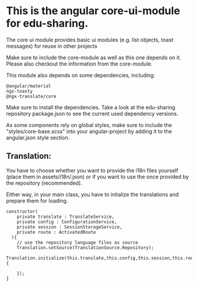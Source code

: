 # This is the angular core-ui-module for edu-sharing.

The core ui module provides basic ui modules (e.g. list objects, toast messages) for reuse in other projects

Make sure to include the core-module as well as this one depends on it. Please also checkout the information from the core-module.

This module also depends on some dependencies, including:

```
@angular/material
ngx-toasty
@ngx-translate/core
```

Make sure to install the dependencies. Take a look at the edu-sharing repository package.json to see the current used dependency versions.

As some components rely on global styles, make sure to include the "styles/core-base.scss" into your angular-project by adding it to the angular.json style section.

## Translation:

You have to choose whether you want to provide the i18n files yourself (place them in assets/i18n/<language>.json) or if you want to use the once provided by the repository (recommended).

Either way, in your main class, you have to initalize the translations and prepare them for loading.
```
constructor(
    private translate : TranslateService,
    private config : ConfigurationService,
    private session : SessionStorageService,
    private route : ActivatedRoute
  ){
    // use the repository language files as source
    Translation.setSource(TranslationSource.Repository);
    Translation.initialize(this.translate,this.config,this.session,this.route).subscribe(()=>{

    });
}
```
